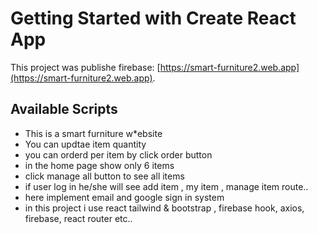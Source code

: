 # Getting Started with Create React App

This project was publishe firebase:  [https://smart-furniture2.web.app](https://smart-furniture2.web.app).

## Available Scripts
* This is a smart furniture w*ebsite
* You can updtae item quantity 
* you can orderd per item by click order button
* in the home page show only 6 items
* click manage all button to see all items
* if user log in he/she will see add item , my item , manage item route..
* here implement email and google sign in system
* in this project i use react tailwind & bootstrap , firebase hook, axios, firebase, react router etc..
